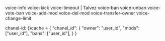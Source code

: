 voice-info
voice-kick
voice-timeout | Talvez
voice-ban
voice-unban
voice-vote-ban
voice-add-mod
voice-del-mod
voice-transfer-owner
voice-change-limit

chanel-id: {}cache = {
"chanel_id": {
"owner": "user_id",
"mods": ["user_id"],
"bans": ["user_id"],
}
}
